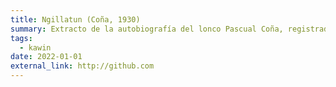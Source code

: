 ```yaml
---
title: Ngillatun (Coña, 1930)
summary: Extracto de la autobiografía del lonco Pascual Coña, registrada por Ernesto de Moesbach
tags:
  - kawin
date: 2022-01-01
external_link: http://github.com
---
```

